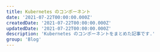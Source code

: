 ```yaml
---
title: Kubernetes のコンポーネント
date: '2021-07-22T00:00:00.000Z'
createdDate: '2021-07-22T00:00:00.000Z'
updatedDate: '2021-07-22T00:00:00.000Z'
description: 'Kubernetes のコンポーネントをまとめた記事です.'
group: 'Blog'
---
```


